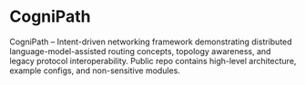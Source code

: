 # CogniPath
CogniPath – Intent-driven networking framework demonstrating distributed language-model-assisted routing concepts, topology awareness, and legacy protocol interoperability. Public repo contains high-level architecture, example configs, and non-sensitive modules.
